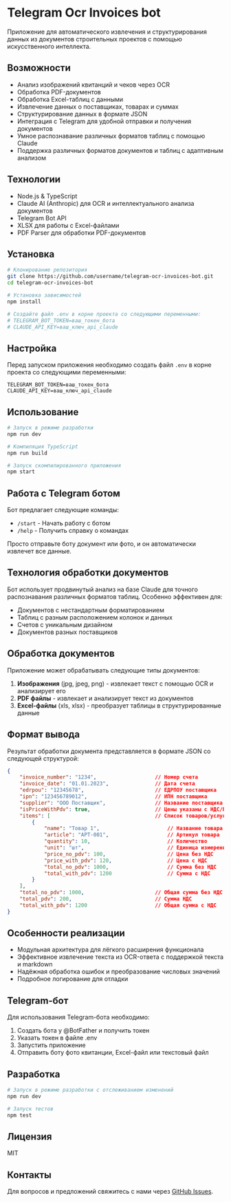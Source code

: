 # Telegram Ocr Invoices bot

Приложение для автоматического извлечения и структурирования данных из документов строительных проектов с помощью искусственного интеллекта.

## Возможности

- Анализ изображений квитанций и чеков через OCR
- Обработка PDF-документов
- Обработка Excel-таблиц с данными
- Извлечение данных о поставщиках, товарах и суммах
- Структурирование данных в формате JSON
- Интеграция с Telegram для удобной отправки и получения документов
- Умное распознавание различных форматов таблиц с помощью Claude
- Поддержка различных форматов документов и таблиц с адаптивным анализом

## Технологии

- Node.js & TypeScript
- Claude AI (Anthropic) для OCR и интеллектуального анализа документов
- Telegram Bot API
- XLSX для работы с Excel-файлами
- PDF Parser для обработки PDF-документов

## Установка

```bash
# Клонирование репозитория
git clone https://github.com/username/telegram-ocr-invoices-bot.git
cd telegram-ocr-invoices-bot

# Установка зависимостей
npm install

# Создайте файл .env в корне проекта со следующими переменными:
# TELEGRAM_BOT_TOKEN=ваш_токен_бота
# CLAUDE_API_KEY=ваш_ключ_api_claude
```

## Настройка

Перед запуском приложения необходимо создать файл `.env` в корне проекта со следующими переменными:

```
TELEGRAM_BOT_TOKEN=ваш_токен_бота
CLAUDE_API_KEY=ваш_ключ_api_claude
```

## Использование

```bash
# Запуск в режиме разработки
npm run dev

# Компиляция TypeScript
npm run build

# Запуск скомпилированного приложения
npm start
```

## Работа с Telegram ботом

Бот предлагает следующие команды:

- `/start` - Начать работу с ботом
- `/help` - Получить справку о командах

Просто отправьте боту документ или фото, и он автоматически извлечет все данные.

## Технология обработки документов

Бот использует продвинутый анализ на базе Claude для точного распознавания различных форматов таблиц. Особенно эффективен для:
- Документов с нестандартным форматированием
- Таблиц с разным расположением колонок и данных
- Счетов с уникальным дизайном
- Документов разных поставщиков

## Обработка документов

Приложение может обрабатывать следующие типы документов:

1. **Изображения** (jpg, jpeg, png) - извлекает текст с помощью OCR и анализирует его
2. **PDF файлы** - извлекает и анализирует текст из документов
3. **Excel-файлы** (xls, xlsx) - преобразует таблицы в структурированные данные

## Формат вывода

Результат обработки документа представляется в формате JSON со следующей структурой:

```json
{
	"invoice_number": "1234",                   // Номер счета
	"invoice_date": "01.01.2023",               // Дата счета
	"edrpou": "12345678",                       // ЕДРПОУ поставщика
	"ipn": "123456789012",                      // ИПН поставщика
	"supplier": "ООО Поставщик",                // Название поставщика
	"isPriceWithPdv": true,                     // Цены указаны с НДС/ПДВ
	"items": [                                  // Список товаров/услуг
		{
			"name": "Товар 1",                      // Название товара
			"article": "АРТ-001",                   // Артикул товара
			"quantity": 10,                         // Количество
			"unit": "шт",                           // Единица измерения
			"price_no_pdv": 100,                    // Цена без НДС
			"price_with_pdv": 120,                  // Цена с НДС
			"total_no_pdv": 1000,                   // Сумма без НДС
			"total_with_pdv": 1200                  // Сумма с НДС
		}
	],
	"total_no_pdv": 1000,                       // Общая сумма без НДС
	"total_pdv": 200,                           // Сумма НДС
	"total_with_pdv": 1200                      // Общая сумма с НДС
}
```

## Особенности реализации

- Модульная архитектура для лёгкого расширения функционала
- Эффективное извлечение текста из OCR-ответа с поддержкой текста и markdown
- Надёжная обработка ошибок и преобразование числовых значений
- Подробное логирование для отладки

## Telegram-бот

Для использования Telegram-бота необходимо:

1. Создать бота у @BotFather и получить токен
2. Указать токен в файле .env
3. Запустить приложение
4. Отправить боту фото квитанции, Excel-файл или текстовый файл

## Разработка

```bash
# Запуск в режиме разработки с отслеживанием изменений
npm run dev

# Запуск тестов
npm test
```

## Лицензия

MIT

## Контакты

Для вопросов и предложений свяжитесь с нами через [GitHub Issues](https://github.com/username/telegram-ocr-invoices-bot/issues).

